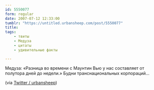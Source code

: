 ```yaml
---
id: 5550077
form: regular
date: 2007-07-12 12:33:00
tumblr: "https://untitled.urbansheep.com/post/5550077"
title:
tags:
    - твиты
    - Медуза
    - цитаты
    - удивительные факты

---
```


<p>Медуза: «Разница во времени с Маунтин Вью у нас составляет от полутора дней до недели.» Будни транснациональных корпораций&hellip;</p>

<p>(via <a href="http://twitter.com/urbansheep/statuses/146150542">Twitter / urbansheep</a>)</p>

